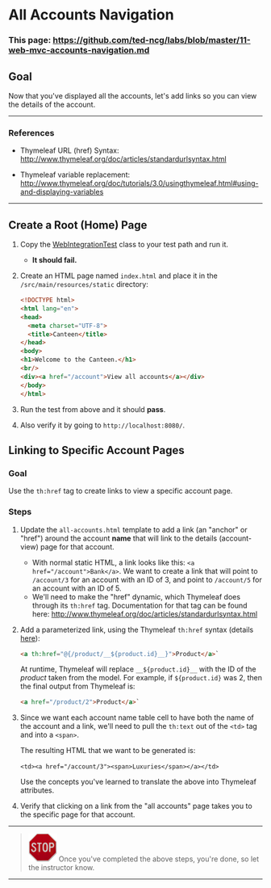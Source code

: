 # All Accounts Navigation

### This page: https://github.com/ted-ncg/labs/blob/master/11-web-mvc-accounts-navigation.md

## Goal

Now that you've displayed all the accounts, let's add links so you can view 
the details of the account.

----

### References

* Thymeleaf URL (href) Syntax: http://www.thymeleaf.org/doc/articles/standardurlsyntax.html

* Thymeleaf variable replacement: http://www.thymeleaf.org/doc/tutorials/3.0/usingthymeleaf.html#using-and-displaying-variables

----

## Create a Root (Home) Page

1. Copy the [WebIntegrationTest](WebIntegrationTest.java) class to your test path and run it.

   * **It should fail.**

1. Create an HTML page named `index.html` and place it in the `/src/main/resources/static` 
   directory:

    ```html
    <!DOCTYPE html>
    <html lang="en">
    <head>
      <meta charset="UTF-8">
      <title>Canteen</title>
    </head>
    <body>
    <h1>Welcome to the Canteen.</h1>
    <br/>
    <div><a href="/account">View all accounts</a></div>
    </body>
    </html>
    ```

1. Run the test from above and it should **pass**.

1. Also verify it by going to `http://localhost:8080/`.

## Linking to Specific Account Pages

### Goal

Use the `th:href` tag to create links to view a specific account page.

### Steps

1. Update the `all-accounts.html` template to add a link (an "anchor" or "href") around the account **name** that will link to the details (account-view) page for that account.

   * With normal static HTML, a link looks like this: `<a href="/account">Bank</a>`. We want to create a link that will point to `/account/3` for an account with an ID of 3, and point to `/account/5` for an account with an ID of 5.
   * We'll need to make the "href" dynamic, which Thymeleaf does through its `th:href` tag.
     Documentation for that tag can be found here: http://www.thymeleaf.org/doc/articles/standardurlsyntax.html

1. Add a parameterized link, using the Thymeleaf `th:href` syntax (details [here](http://www.thymeleaf.org/doc/tutorials/3.0/usingthymeleaf.html#preprocessing)):

    ```html
    <a th:href="@{/product/__${product.id}__}">Product</a>`
    ```

   At runtime, Thymeleaf will replace `__${product.id}__` with the ID of the *product* taken from the model.
   For example, if `${product.id}` was 2, then the final output from Thymeleaf is:
   
   ```html
   <a href="/product/2">Product</a>`
   ```
   
1. Since we want each account name table cell to have both the name of the account and a link, 
   we'll need to pull the `th:text` out of the `<td>` tag and into a `<span>`.

   The resulting HTML that we want to be generated is:

      `<td><a href="/account/3"><span>Luxuries</span></a></td>`
   
   Use the concepts you've learned to translate the above into Thymeleaf attributes.
   
1. Verify that clicking on a link from the "all accounts" page takes you to the specific page for that account.


----

> <img src="stop-sign.jpg" width="56" /> Once you've completed the above steps, you're done, so let the instructor know.

----

